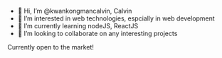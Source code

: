 - 👋 Hi, I’m @kwankongmancalvin, Calvin
- 👀 I’m interested in web technologies, espcially in web development
- 🌱 I’m currently learning nodeJS, ReactJS
- 💞️ I’m looking to collaborate on any interesting projects

Currently open to the market!

<!---
kwankongmancalvin/kwankongmancalvin is a ✨ special ✨ repository because its `README.md` (this file) appears on your GitHub profile.
You can click the Preview link to take a look at your changes.
--->
